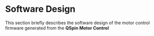 # Software Design
This section briefly describes the software design of the motor control firmware generated from the **QSpin Motor Control**